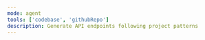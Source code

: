 ```yaml
---
mode: agent
tools: ['codebase', 'githubRepo']
description: Generate API endpoints following project patterns
---
```

